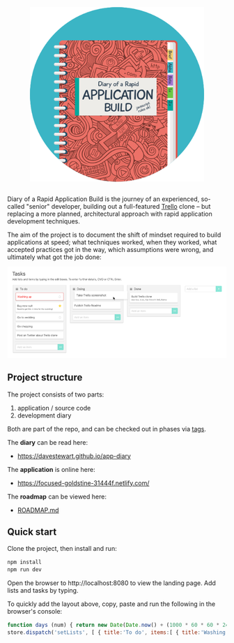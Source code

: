 <div style="text-align: center; margin-bottom:2em;"><img src="docs/assets/logo.png" height="400"></div>

Diary of a Rapid Application Build is the journey of an experienced, so-called "senior" developer, building out a full-featured [Trello](http://trello.com) clone – but replacing a more planned, architectural approach with rapid application development techniques.

The aim of the project is to document the shift of mindset required to build applications at speed; what techniques worked, when they worked, what accepted practices got in the way, which assumptions were wrong, and ultimately what got the job done:

![screenshot](docs/assets/screenshot.png)




## Project structure


The project consists of two parts:

1. application / source code
2. development diary

Both are part of the repo, and can be checked out in phases via [tags](releases).

The **diary** can be read here:

- https://davestewart.github.io/app-diary

The **application** is online here:

- https://focused-goldstine-31444f.netlify.com/

The **roadmap** can be viewed here:

- [ROADMAP.md](ROADMAP.md)


## Quick start

Clone the project, then install and run:

``` bash
npm install
npm run dev
```

Open the browser to http://localhost:8080 to view the landing page. Add lists and tasks by typing.

To quickly add the layout above, copy, paste and run the following in the browser's console:

```js
function days (num) { return new Date(Date.now() + (1000 * 60 * 60 * 24 * num)) }
store.dispatch('setLists', [ { title:'To do', items:[ { title:'Washing up', date:days(-5) }, { title:'Buy new suit', description:'Need to get this in time for the wedding!', date:days(2) }, { title:'Go to wedding', description:'', date:days(10) }, { title:'Go shopping' }, { title:'Post on Twitter about Trello clone' } ] }, { title:'Doing', items:[ { title:'Take Trello screenshot' }, { title:'Publish Trello readme' } ] }, { title:'Done', items:[ { title:'Build Trello clone', description:'Use Vue, Vuex, Vue Smooth Dnd and Bulma' } ] } ])
```


